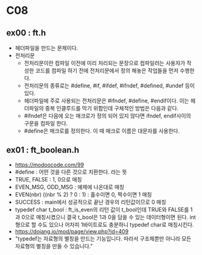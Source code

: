 # C08
## ex00 : ft.h
* 헤더파일을 만드는 문제이다.
* 전처리문
  - 전처리문이란 컴파일 이전에 미리 처리되는 문장으로 컴파일러는 사용자가 작성한 코드를 컴파일 하기 전에 전처리문에서 정의 해놓은 작업들을 먼저 수행한다.
  - 전처리문의 종류로는 #define, #if, #ifdef, #ifndef, #defined, #undef 등이 있다.
  - 헤더파일에 주로 사용되는 전처리문은 #ifndef, #define, #endif이다. 이는 헤더파일의 중복 인클루드를 막기 위함인데 구체적인 방법은 다음과 같다.
  - #ifndef은 다음에 오는 매크로가 정의 되어 있지 않다면 ifndef, endif사이의 구문을 컴파일 한다.
  - #define은 매크로를 정의한다. 이 때 매크로 이름은 대문자를 사용한다.
## ex01 : ft_boolean.h
* <https://modoocode.com/99>
* #define : 어떤 것을 다른 것으로 치환한다. 라는 뜻
* TRUE, FALSE : 1, 0으로 매칭
* EVEN_MSG, ODD_MSG : 예제에 나온대로 매칭
* EVEN(nbr) ((nbr % 2) ? 0 : 1) : 홀수이면 0, 짝수이면 1 매칭
* SUCCESS : main에서 성공적으로 끝난 경우의 리턴값이므로 0 매칭
* typedef char t_bool : ft_is_even의 리턴 값이 t_bool인데 TRUE와 FALSE를 1과 0으로 매칭시켰으니 결국 t_bool은 1과 0을 담을 수 있는 데이터형이면 된다. int형으로 할 수도 있으나 어차피 1바이트로도 충분하니 typedef char로 매칭시킨다.
* <https://dojang.io/mod/page/view.php?id=409> 
* "typedef는 자료형의 별칭을 만드는 기능입니다. 따라서 구조체뿐만 아니라 모든 자료형의 별칭을 만들 수 있습니다."

